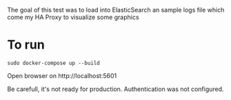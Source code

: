 The goal of this test  was to load into ElasticSearch an sample logs file which come my HA Proxy to visualize some graphics

# To run
```
sudo docker-compose up --build
```
Open browser on http://localhost:5601


Be carefull, it's not ready for production. Authentication was not configured.




